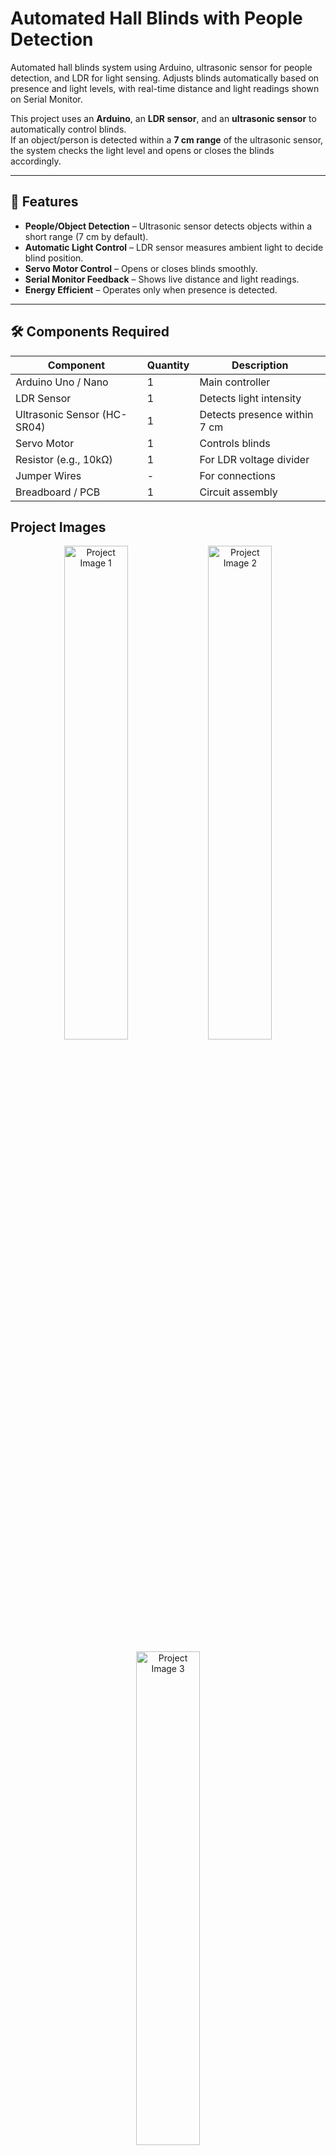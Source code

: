 # Automated Hall Blinds with People Detection

Automated hall blinds system using Arduino, ultrasonic sensor for people detection, and LDR for light sensing. Adjusts blinds automatically based on presence and light levels, with real-time distance and light readings shown on Serial Monitor.

This project uses an **Arduino**, an **LDR sensor**, and an **ultrasonic sensor** to automatically control blinds.  
If an object/person is detected within a **7 cm range** of the ultrasonic sensor, the system checks the light level and opens or closes the blinds accordingly.

---

## 📌 Features
- **People/Object Detection** – Ultrasonic sensor detects objects within a short range (7 cm by default).
- **Automatic Light Control** – LDR sensor measures ambient light to decide blind position.
- **Servo Motor Control** – Opens or closes blinds smoothly.
- **Serial Monitor Feedback** – Shows live distance and light readings.
- **Energy Efficient** – Operates only when presence is detected.

---

## 🛠 Components Required
| Component | Quantity | Description |
|-----------|----------|-------------|
| Arduino Uno / Nano | 1 | Main controller |
| LDR Sensor | 1 | Detects light intensity |
| Ultrasonic Sensor (HC-SR04) | 1 | Detects presence within 7 cm |
| Servo Motor | 1 | Controls blinds |
| Resistor (e.g., 10kΩ) | 1 | For LDR voltage divider |
| Jumper Wires | - | For connections |
| Breadboard / PCB | 1 | Circuit assembly |

## Project Images
<p align="center">
  <img src="images/images1.jpg" alt="Project Image 1" width="45%">
  <img src="images/images2.jpg" alt="Project Image 2" width="45%">
</p>
<p align="center">
  <img src="images/images3.jpg" alt="Project Image 3" width="45%">
</p>

[![Watch the video](images/images2.jpg)](https://drive.google.com/file/d/111M2clpo4o4EK6LZJRgMXDi_AQRVTMFY/view?usp=sharing)